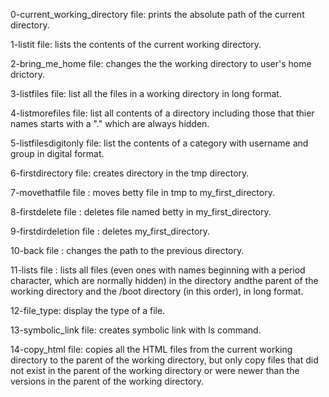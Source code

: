 0-current_working_directory file: prints the absolute path of the current directory.

1-listit file: lists the contents of the current working directory.

2-bring_me_home file: changes the the working directory to user's home drictory.

3-listfiles file: list all the files in a working directory in long format.

4-listmorefiles file: list all contents of a directory including those that thier names starts with a "." which are always hidden.

5-listfilesdigitonly file: list the contents of a category with username and group in digital format.

6-firstdirectory file: creates directory in the tmp directory.

7-movethatfile file : moves betty file in tmp to my_first_directory.

8-firstdelete file : deletes file named betty in my_first_directory.

9-firstdirdeletion file : deletes my_first_directory.

10-back file : changes the path to the previous directory.

11-lists file : lists all files (even ones with names beginning with a period character, which are normally hidden) in the directory andthe parent of the working directory and the /boot directory (in this order), in long format.

12-file_type: display the type of a file.


13-symbolic_link file: creates symbolic link with ls command.

14-copy_html file: copies all the HTML files from the current working directory to the parent of the working directory, but only copy files that did not exist in the parent of the working directory or were newer than the versions in the parent of the working directory.
